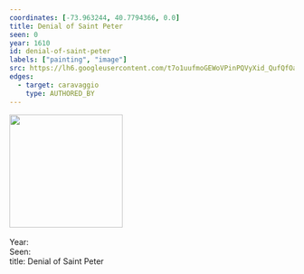 ```yaml
---
coordinates: [-73.963244, 40.7794366, 0.0]
title: Denial of Saint Peter
seen: 0
year: 1610
id: denial-of-saint-peter
labels: ["painting", "image"]
src: https://lh6.googleusercontent.com/t7o1uufmoGEWoVPinPQVyXid_QufQfOaDkhZl4YpqWmaeAXClWT5wUkMm7W4PRLjPpGZxpYp4h-gVqV_sHlgD3AuZjpFZtekWKRK7JvGO8WPrW15gOOZMOqwnK_gPhHqnw
edges:
  - target: caravaggio
    type: AUTHORED_BY
---
```


<img src="https://lh6.googleusercontent.com/t7o1uufmoGEWoVPinPQVyXid_QufQfOaDkhZl4YpqWmaeAXClWT5wUkMm7W4PRLjPpGZxpYp4h-gVqV_sHlgD3AuZjpFZtekWKRK7JvGO8WPrW15gOOZMOqwnK_gPhHqnw" height="200" width="auto" /><br><br>Year: <br>Seen: <br>title: Denial of Saint Peter